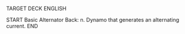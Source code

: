 TARGET DECK
ENGLISH

START
Basic
Alternator
Back: n. Dynamo that generates an alternating current.
END
